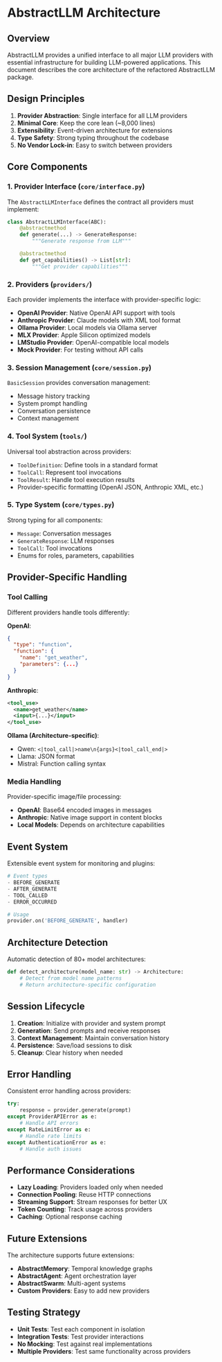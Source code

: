 # AbstractLLM Architecture

## Overview

AbstractLLM provides a unified interface to all major LLM providers with essential infrastructure for building LLM-powered applications. This document describes the core architecture of the refactored AbstractLLM package.

## Design Principles

1. **Provider Abstraction**: Single interface for all LLM providers
2. **Minimal Core**: Keep the core lean (~8,000 lines)
3. **Extensibility**: Event-driven architecture for extensions
4. **Type Safety**: Strong typing throughout the codebase
5. **No Vendor Lock-in**: Easy to switch between providers

## Core Components

### 1. Provider Interface (`core/interface.py`)

The `AbstractLLMInterface` defines the contract all providers must implement:

```python
class AbstractLLMInterface(ABC):
    @abstractmethod
    def generate(...) -> GenerateResponse:
        """Generate response from LLM"""

    @abstractmethod
    def get_capabilities() -> List[str]:
        """Get provider capabilities"""
```

### 2. Providers (`providers/`)

Each provider implements the interface with provider-specific logic:

- **OpenAI Provider**: Native OpenAI API support with tools
- **Anthropic Provider**: Claude models with XML tool format
- **Ollama Provider**: Local models via Ollama server
- **MLX Provider**: Apple Silicon optimized models
- **LMStudio Provider**: OpenAI-compatible local models
- **Mock Provider**: For testing without API calls

### 3. Session Management (`core/session.py`)

`BasicSession` provides conversation management:

- Message history tracking
- System prompt handling
- Conversation persistence
- Context management

### 4. Tool System (`tools/`)

Universal tool abstraction across providers:

- `ToolDefinition`: Define tools in a standard format
- `ToolCall`: Represent tool invocations
- `ToolResult`: Handle tool execution results
- Provider-specific formatting (OpenAI JSON, Anthropic XML, etc.)

### 5. Type System (`core/types.py`)

Strong typing for all components:

- `Message`: Conversation messages
- `GenerateResponse`: LLM responses
- `ToolCall`: Tool invocations
- Enums for roles, parameters, capabilities

## Provider-Specific Handling

### Tool Calling

Different providers handle tools differently:

**OpenAI**:
```json
{
  "type": "function",
  "function": {
    "name": "get_weather",
    "parameters": {...}
  }
}
```

**Anthropic**:
```xml
<tool_use>
  <name>get_weather</name>
  <input>{...}</input>
</tool_use>
```

**Ollama (Architecture-specific)**:
- Qwen: `<|tool_call|>name\n{args}<|tool_call_end|>`
- Llama: JSON format
- Mistral: Function calling syntax

### Media Handling

Provider-specific image/file processing:

- **OpenAI**: Base64 encoded images in messages
- **Anthropic**: Native image support in content blocks
- **Local Models**: Depends on architecture capabilities

## Event System

Extensible event system for monitoring and plugins:

```python
# Event types
- BEFORE_GENERATE
- AFTER_GENERATE
- TOOL_CALLED
- ERROR_OCCURRED

# Usage
provider.on('BEFORE_GENERATE', handler)
```

## Architecture Detection

Automatic detection of 80+ model architectures:

```python
def detect_architecture(model_name: str) -> Architecture:
    # Detect from model name patterns
    # Return architecture-specific configuration
```

## Session Lifecycle

1. **Creation**: Initialize with provider and system prompt
2. **Generation**: Send prompts and receive responses
3. **Context Management**: Maintain conversation history
4. **Persistence**: Save/load sessions to disk
5. **Cleanup**: Clear history when needed

## Error Handling

Consistent error handling across providers:

```python
try:
    response = provider.generate(prompt)
except ProviderAPIError as e:
    # Handle API errors
except RateLimitError as e:
    # Handle rate limits
except AuthenticationError as e:
    # Handle auth issues
```

## Performance Considerations

- **Lazy Loading**: Providers loaded only when needed
- **Connection Pooling**: Reuse HTTP connections
- **Streaming Support**: Stream responses for better UX
- **Token Counting**: Track usage across providers
- **Caching**: Optional response caching

## Future Extensions

The architecture supports future extensions:

- **AbstractMemory**: Temporal knowledge graphs
- **AbstractAgent**: Agent orchestration layer
- **AbstractSwarm**: Multi-agent systems
- **Custom Providers**: Easy to add new providers

## Testing Strategy

- **Unit Tests**: Test each component in isolation
- **Integration Tests**: Test provider interactions
- **No Mocking**: Test against real implementations
- **Multiple Providers**: Test same functionality across providers